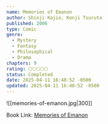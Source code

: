 ```yaml
---
name: Memories of Emanon
author: Shinji Kajio, Kenji Tsuruta
published: 2006
type: Comic
genre:
  - Mystery
  - Fantasy
  - Philosophical
  - Drama
chapters: 9
rating: 🌕🌕🌕🌕🌕
status: Completed
date: 2025-04-11 16:48:52 -0500
updated: 2025-04-11 16:48:52 -0500
---
```


![[memories-of-emanon.jpg|300]]

Book Link: [Memories of Emanon](https://myanimelist.net/manga/17465/Omoide_Emanon)
